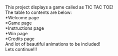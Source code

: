 This project displays a game called as TIC TAC TOE!<br>
The table to contents are below:<br>
*Welcome page<br>
*Game page<br>
*Instructions page<br>
*Win page<br>
*Credits page<br>
And lot of beautiful animations to be included!<br>
Lets continue!!!<br>
